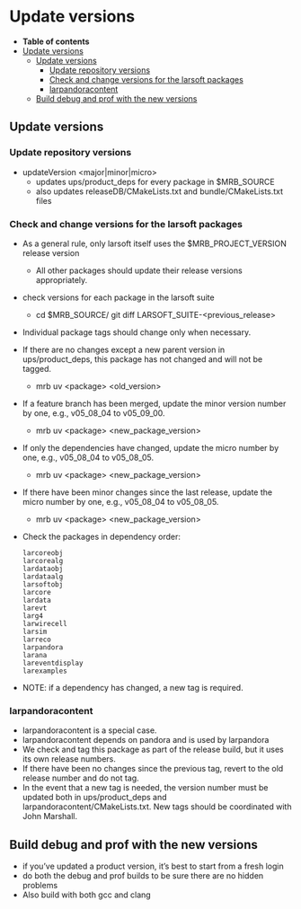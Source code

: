 Update versions
====================================

-   **Table of contents**
-   [Update versions](#Update-versions)
    -   [Update versions](#Update-versions-2)
        -   [Update repository versions](#Update-repository-versions)
        -   [Check and change versions for the larsoft packages](#Check-and-change-versions-for-the-larsoft-packages)
        -   [larpandoracontent](#larpandoracontent)
    -   [Build debug and prof with the new versions](#Build-debug-and-prof-with-the-new-versions)

Update versions
--------------------------------------

### Update repository versions

-   updateVersion \<major|minor|micro\>
    -   updates ups/product_deps for every package in \$MRB_SOURCE
    -   also updates releaseDB/CMakeLists.txt and bundle/CMakeLists.txt files

### Check and change versions for the larsoft packages

-   As a general rule, only larsoft itself uses the \$MRB_PROJECT_VERSION release version
    -   All other packages should update their release versions appropriately.
-   check versions for each package in the larsoft suite
    -   cd $MRB_SOURCE/<package>
            git diff LARSOFT_SUITE-<previous_release>

-   Individual package tags should change only when necessary.
-   If there are no changes except a new parent version in ups/product_deps, this package has not changed and will not be tagged.
    -   mrb uv \<package\> \<old_version\>
-   If a feature branch has been merged, update the minor version number by one, e.g., v05_08_04 to v05_09_00.
    -   mrb uv \<package\> \<new_package_version\>
-   If only the dependencies have changed, update the micro number by one, e.g., v05_08_04 to v05_08_05.
    -   mrb uv \<package\> \<new_package_version\>
-   If there have been minor changes since the last release, update the micro number by one, e.g., v05_08_04 to v05_08_05.
    -   mrb uv \<package\> \<new_package_version\>
-   Check the packages in dependency order:

        larcoreobj
        larcorealg
        lardataobj
        lardataalg
        larsoftobj
        larcore
        lardata
        larevt
        larg4
        larwirecell
        larsim
        larreco
        larpandora
        larana
        lareventdisplay
        larexamples

-   NOTE: if a dependency has changed, a new tag is required.

### larpandoracontent

-   larpandoracontent is a special case.
-   larpandoracontent depends on pandora and is used by larpandora
-   We check and tag this package as part of the release build, but it uses its own release numbers.
-   If there have been no changes since the previous tag, revert to the old release number and do not tag.
-   In the event that a new tag is needed, the version number must be updated both in ups/product_deps and larpandoracontent/CMakeLists.txt. New tags should be coordinated with John Marshall.

Build debug and prof with the new versions
------------------------------------------------------------------------------------------

-   if you’ve updated a product version, it’s best to start from a fresh login
-   do both the debug and prof builds to be sure there are no hidden problems
-   Also build with both gcc and clang
